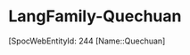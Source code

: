 ﻿---
type: LangFamily
tags: 
- Lang_Family
---

# LangFamily-Quechuan

[SpocWebEntityId: 244
[Name::Quechuan]

